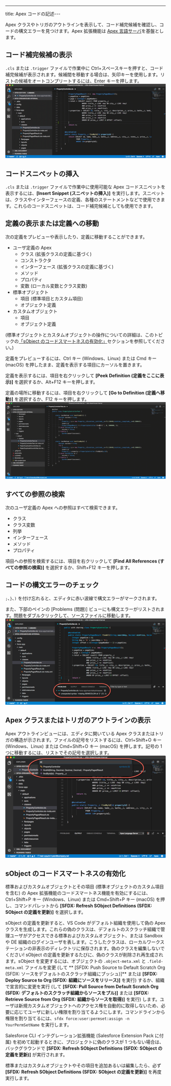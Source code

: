 ---
title: Apex コードの記述---

Apex クラスやトリガのアウトラインを表示して、コード補完候補を確認し、コードの構文エラーを見つけます。Apex 拡張機能は [Apex 言語サーバ](language-server)を基盤とします。

## コード補完候補の表示

`.cls` または `.trigger` ファイルで作業中に Ctrl+スペースキーを押すと、コード補完候補が表示されます。候補間を移動する場合は、矢印キーを使用します。リストの候補をオートコンプリートするには、Enter キーを押します。  
![System.debug\(\) ステートメントのコード補完を示すアニメーション](../../images/apex_completion.gif)

## コードスニペットの挿入

`.cls` または `.trigger` ファイルで作業中に使用可能な Apex コードスニペットを表示するには、**[Insert Snippet \(スニペットの挿入\)]** を実行します。スニペットは、クラスやインターフェースの定義、各種のステートメントなどで使用できます。これらのコードスニペットは、コード補完候補としても使用できます。

## 定義の表示または定義への移動

次の定義をプレビューや表示したり、定義に移動することができます。

- ユーザ定義の Apex
  - クラス \(拡張クラスの定義に基づく\)
  - コンストラクタ
  - インターフェース \(拡張クラスの定義に基づく\)
  - メソッド
  - プロパティ
  - 変数 \(ローカル変数とクラス変数\)
- 標準オブジェクト
  - 項目 \(標準項目とカスタム項目\)
  - オブジェクト定義
- カスタムオブジェクト
  - 項目
  - オブジェクト定義

\(標準オブジェクトとカスタムオブジェクトの操作についての詳細は、このトピックの[「sObject のコードスマートネスの有効化」](#enable-code-smartness-for-sobjects)セクションを参照してください。\)

定義をプレビューするには、Ctrl キー \(Windows、Linux\) または Cmd キー \(macOS\) を押したまま、定義を表示する項目にカーソルを置きます。

定義を表示するには、項目を右クリックして **[Peek Definition \(定義をここに表示\)]** を選択するか、Alt+F12 キーを押します。

定義の場所に移動するには、項目を右クリックして **[Go to Definition \(定義へ移動\)]** を選択するか、F12 キーを押します。  
![定義のプレビューや表示と定義への移動](../../images/apex_go_to_definition.gif)

## すべての参照の検索

次のユーザ定義の Apex への参照はすべて検索できます。

- クラス
- クラス変数
- 列挙
- インターフェース
- メソッド
- プロパティ

項目への参照を検索するには、項目を右クリックして **[Find All References \(すべての参照の検索\)]** を選択するか、Shift+F12 キーを押します。

## コードの構文エラーのチェック

`;`、`}`、`)` を付け忘れると、エディタに赤い波線で構文エラーがマークされます。

また、下部のペインの [Problems \(問題\)] ビューにも構文エラーがリストされます。問題をダブルクリックして、ソースファイルに移動します。  
![[Problems \(問題\)] ビュー。Apex クラスにセミコロンを付け忘れていることが示されています。](../../images/apex_problems.png)

## Apex クラスまたはトリガのアウトラインの表示

Apex アウトラインビューには、エディタに開いている Apex クラスまたはトリガの構造が示されます。ファイルの記号をリストするには、Ctrl+Shift+O キー \(Windows、Linux\) または Cmd+Shift+O キー \(macOS\) を押します。記号の 1 つに移動するには、リストでその記号を選択します。  
![アウトラインビュー。Apex クラスの記号が表示されています。](../../images/apex_outline.png)

## sObject のコードスマートネスの有効化

標準およびカスタムオブジェクトとその項目 \(標準オブジェクトのカスタム項目を含む\) の Apex 拡張機能のコードスマートネス機能を有効にするには、Ctrl+Shift+P キー \(Windows、Linux\) または Cmd+Shift+P キー \(macOS\) を押し、コマンドパレットから **[SFDX: Refresh SObject Definitions \(SFDX: SObject の定義を更新\)]** を選択します。

sObject の定義を更新すると、VS Code がデフォルト組織を使用して偽の Apex クラスを生成します。これらの偽のクラスは、デフォルトのスクラッチ組織で管理ユーザがアクセスできる標準およびカスタムオブジェクト、または Sandbox や DE 組織のログインユーザを表します。こうしたクラスは、ローカルワークステーションの非表示のディレクトリに保存されます。偽のクラスを編集しないでください! sObject の定義を更新するたびに、偽のクラスが削除され再生成されます。sObject を変更するには、オブジェクトの `.object-meta.xml` と `.field-meta.xml` ファイルを変更 \(して ** [SFDX: Push Source to Default Scratch Org \(SFDX: ソースをデフォルトのスクラッチ組織にプッシュ\)]** または **[SFDX: Deploy Source to Org \(SFDX: 組織にソースをリリース\)]** を実行\) するか、組織で宣言的に変更を実行 \(して **[SFDX: Pull Source from Default Scratch Org \(SFDX: デフォルトのスクラッチ組織からソースをプル\)]** または **[SFDX: Retrieve Source from Org \(SFDX: 組織からソースを取得\)]** を実行\) します。ユーザは新規カスタムオブジェクトへのアクセス権を自動的に取得しないため、必要に応じてユーザに新しい権限を割り当てるようにします。コマンドラインから権限を割り当てるには、`sfdx force:user:permset:assign -n YourPermSetName` を実行します。

Salesforce CLI インテグレーション拡張機能 \(Salesforce Extension Pack に付属\) を初めて起動するときに、プロジェクトに偽のクラスが 1 つもない場合は、バックグラウンドで **[SFDX: Refresh SObject Definitions \(SFDX: SObject の定義を更新\)]** が実行されます。

標準またはカスタムオブジェクトやその項目を追加あるいは編集したら、必ず **[SFDX: Refresh SObject Definitions \(SFDX: SObject の定義を更新\)]** を再度実行します。
